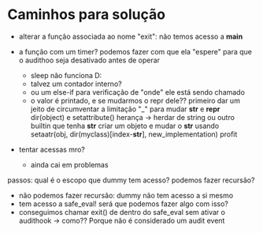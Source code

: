 # Caminhos para solução

- alterar a função associada ao nome "exit": não temos acesso a __main__
- a função com um timer? podemos fazer com que ela "espere" para que o audithoo seja desativado antes de operar
    - sleep não funciona D:
    - talvez um contador interno?
    - ou um else-if para verificação de "onde" ele está sendo chamado
    - o valor é printado, e se mudarmos o repr dele??
        primeiro dar um jeito de circumventar a limitação "_" para mudar __str__ e __repr__
            dir(object) e setattribute()
            herança -> herdar de string ou outro builtin que tenha __str__
            criar um objeto  e mudar o __str__ usando setaatr(obj, dir(myclass)[index-__str__], new_implementation)
            profit
        

        
- tentar acessas mro?
    - ainda cai em problemas
    

passos: qual é o escopo que dummy tem acesso? podemos fazer recursão?
- não podemos fazer recursão: dummy não tem acesso a si mesmo
- tem acesso a safe_eval! será que podemos fazer algo com isso?
- conseguimos chamar exit() de dentro do safe_eval sem ativar o audithook -> como?? Porque não é considerado um audit event

